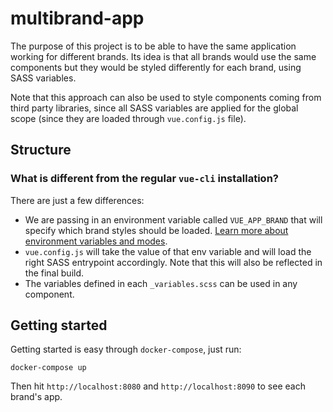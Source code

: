 # multibrand-app

The purpose of this project is to be able to have the same application working
for different brands. Its idea is that all brands would use the same components
but they would be styled differently for each brand, using SASS variables.

Note that this approach can also be used to style components coming from third party
libraries, since all SASS variables are applied for the global scope (since they
are loaded through `vue.config.js` file).

## Structure


### What is different from the regular `vue-cli` installation?

There are just a few differences:

- We are passing in an environment variable called `VUE_APP_BRAND` that will specify
  which brand styles should be loaded. [Learn more about environment variables and modes](https://cli.vuejs.org/guide/mode-and-env.html).
- `vue.config.js` will take the value of that env variable and will load the right SASS
  entrypoint accordingly. Note that this will also be reflected in the final build.
- The variables defined in each `_variables.scss` can be used in any component.

## Getting started

Getting started is easy through `docker-compose`, just run:

```
docker-compose up
```

Then hit `http://localhost:8080` and `http://localhost:8090` to see each brand's app.